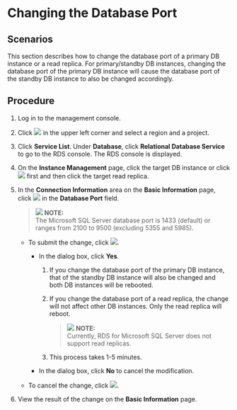 # Changing the Database Port<a name="en-us_topic_sqlserver_change_database_port"></a>

## **Scenarios**<a name="en-us_topic_0171122564_section241540814823"></a>

This section describes how to  change the database port of a primary DB instance or a read replica. For primary/standby DB instances, changing the database port of the primary DB instance will cause the database port of the standby DB instance to also be changed accordingly.

## Procedure<a name="en-us_topic_0171122564_section45421719172826"></a>

1.  Log in to the management console.
2.  Click  ![](figures/region.png)  in the upper left corner and select a region and a project.
3.  Click  **Service List**. Under  **Database**, click  **Relational Database Service**  to go to the RDS console. The RDS console is displayed.
4.  On the  **Instance Management**  page, click the target DB instance or click  ![](figures/expand.PNG)  first and then click the target read replica.
5.  In the  **Connection Information**  area on the  **Basic Information**  page, click  ![](figures/port.png)  in the  **Database Port**  field.

    >![](/images/icon-note.gif) **NOTE:**   
    >The Microsoft SQL Server database port is 1433 \(default\) or ranges from 2100 to 9500 \(excluding 5355 and 5985\).   

    -   To submit the change, click  ![](figures/port.png).
        -   In the dialog box, click  **Yes**.
            1.  If you change the database port of the primary DB instance, that of the standby DB instance will also be changed and both DB instances will be rebooted.
            2.  If you change the database port of a read replica, the change will not affect other DB instances. Only the read replica will reboot.

                >![](/images/icon-note.gif) **NOTE:**   
                >Currently, RDS for Microsoft SQL Server does not support read replicas.  

            3.  This process takes 1-5 minutes.

        -   In the dialog box, click  **No**  to cancel the modification.

    -   To cancel the change, click  ![](figures/deleat.png).

6.  View the result of the change on the  **Basic Information**  page.

